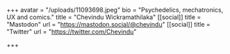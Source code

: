 +++
avatar = "/uploads/11093698.jpeg"
bio = "Psychedelics, mechatronics, UX and comics."
title = "Chevindu Wickramathilaka"
[[social]]
title = "Mastodon"
url = "https://mastodon.social/@chevindu"
[[social]]
title = "Twitter"
url = "https://twitter.com/Chevindu"

+++
